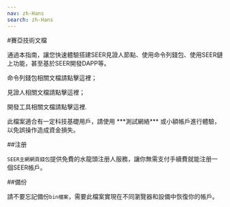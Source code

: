 ```yaml
---
nav: zh-Hans
search: zh-Hans
---
```


#賽亞技術文檔

通過本指南，讓您快速體驗搭建SEER見證人節點、使用命令列錢包、使用SEER鏈上功能，甚至基於SEER開發DAPP等。

<a router-link=“/cli”>命令列錢包</a>相關文檔請點擊這裡；

<a router-link=“/witness”>見證人</a>相關文檔請點擊這裡；

<a router-link=“/tools”>開發工具</a>相關文檔請點擊這裡.

<p class=“danger”>
此檔案適合有一定科技基礎用戶，請使用<a =“http://123.206.78.97/”> ***測試網絡*** </a>或小額帳戶進行體驗，以免誤操作造成資金損失。
</p>

##注册

`SEER主網網頁錢包`提供免費的水龍頭注册人服務，讓你無需支付手續費就能注册一個SEER帳戶。

##備份

請不要忘記備份`bin檔案`，需要此檔案實現在不同瀏覽器和設備中恢復你的帳戶。
